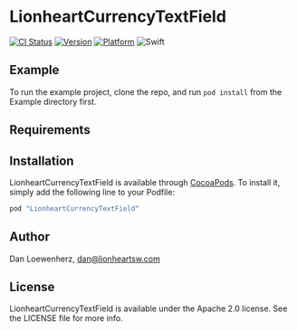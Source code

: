 # LionheartCurrencyTextField

[![CI Status](http://img.shields.io/travis/lionheart/LionheartCurrencyTextField.svg?style=flat)](https://travis-ci.org/lionheart/LionheartCurrencyTextField)
[![Version](https://img.shields.io/cocoapods/v/LionheartCurrencyTextField.svg?style=flat)](http://cocoapods.org/pods/LionheartCurrencyTextField)
[![Platform](https://img.shields.io/cocoapods/p/LionheartCurrencyTextField.svg?style=flat)](http://cocoapods.org/pods/LionheartCurrencyTextField)
![Swift](http://img.shields.io/badge/swift-3-blue.svg?style=flat)

## Example

To run the example project, clone the repo, and run `pod install` from the Example directory first.

## Requirements

## Installation

LionheartCurrencyTextField is available through [CocoaPods](http://cocoapods.org). To install
it, simply add the following line to your Podfile:

```ruby
pod "LionheartCurrencyTextField"
```

## Author

Dan Loewenherz, dan@lionheartsw.com

## License

LionheartCurrencyTextField is available under the Apache 2.0 license. See the LICENSE file for more info.
